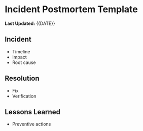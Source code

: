 # Incident Postmortem Template
**Last Updated:** {{DATE}}

## Incident
- Timeline
- Impact
- Root cause

## Resolution
- Fix
- Verification

## Lessons Learned
- Preventive actions